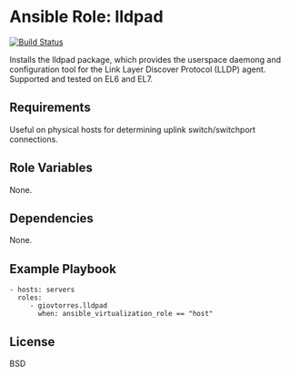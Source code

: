 Ansible Role: lldpad
====================

[![Build Status](https://travis-ci.org/giovtorres/ansible-role-lldpad.svg?branch=master)](https://travis-ci.org/giovtorres/ansible-role-lldpad)

Installs the lldpad package, which provides the userspace daemong and
configuration tool for the Link Layer Discover Protocol (LLDP) agent.
Supported and tested on EL6 and EL7.

Requirements
------------

Useful on physical hosts for determining uplink switch/switchport connections.

Role Variables
--------------

None.

Dependencies
------------

None.

Example Playbook
----------------

    - hosts: servers
      roles:
         - giovtorres.lldpad
           when: ansible_virtualization_role == "host"

License
-------

BSD
